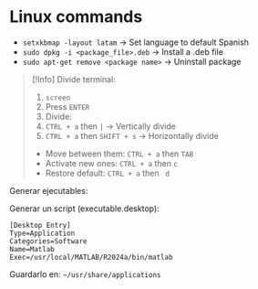 # Linux commands

- `setxkbmap -layout latam` -> Set language to default Spanish
- `sudo dpkg -i <package_file>.deb` -> Install a .deb file
- `sudo apt-get remove <package name>` -> Uninstall package


>[!Info]
>Divide terminal:
>1. `screen`
>2. Press `ENTER`
>3. Divide:
>	1. `CTRL + a` then `|` -> Vertically divide
>	2. `CTRL + a` then `SHIFT + s` -> Horizontally divide
>- Move between them: `CTRL + a` then `TAB`
>- Activate new ones: `CTRL + a` then `c`
>- Restore default: `CTRL + a` then ` d`


Generar ejecutables:

Generar un script (executable.desktop): 

```Text file
[Desktop Entry]
Type=Application  
Categories=Software  
Name=Matlab  
Exec=/usr/local/MATLAB/R2024a/bin/matlab
```

Guardarlo en: `~/usr/share/applications`